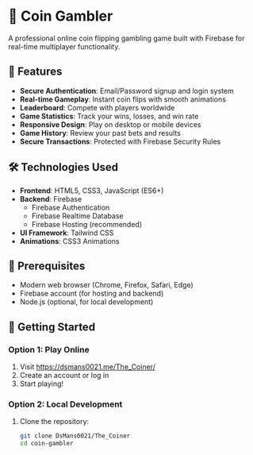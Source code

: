# 🎰 Coin Gambler

A professional online coin flipping gambling game built with Firebase for real-time multiplayer functionality.

## 🚀 Features

- **Secure Authentication**: Email/Password signup and login system
- **Real-time Gameplay**: Instant coin flips with smooth animations
- **Leaderboard**: Compete with players worldwide
- **Game Statistics**: Track your wins, losses, and win rate
- **Responsive Design**: Play on desktop or mobile devices
- **Game History**: Review your past bets and results
- **Secure Transactions**: Protected with Firebase Security Rules

## 🛠️ Technologies Used

- **Frontend**: HTML5, CSS3, JavaScript (ES6+)
- **Backend**: Firebase
  - Firebase Authentication
  - Firebase Realtime Database
  - Firebase Hosting (recommended)
- **UI Framework**: Tailwind CSS
- **Animations**: CSS3 Animations

## 📝 Prerequisites

- Modern web browser (Chrome, Firefox, Safari, Edge)
- Firebase account (for hosting and backend)
- Node.js (optional, for local development)

## 🚀 Getting Started

### Option 1: Play Online
1. Visit https://dsmans0021.me/The_Coiner/
2. Create an account or log in
3. Start playing!

### Option 2: Local Development
1. Clone the repository:
   ```bash
   git clone DsMans0021/The_Coiner
   cd coin-gambler
